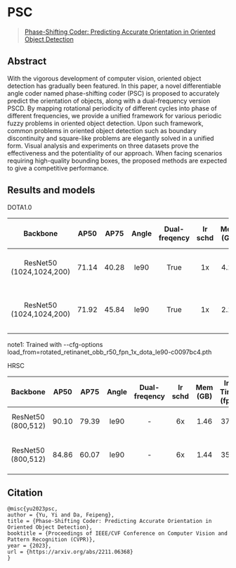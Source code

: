 # PSC

> [Phase-Shifting Coder: Predicting Accurate Orientation in Oriented Object Detection](https://arxiv.org/abs/2211.06368)

<!-- [ALGORITHM] -->

## Abstract

With the vigorous development of computer vision, oriented object detection has gradually been featured. In this paper, a novel differentiable angle coder named phase-shifting coder (PSC) is proposed to accurately predict the orientation of objects, along with a dual-frequency version PSCD. By mapping rotational periodicity of different cycles into phase of different frequencies, we provide a unified framework for various periodic fuzzy problems in oriented object detection. Upon such framework, common problems in oriented object detection such as boundary discontinuity and square-like problems are elegantly solved in a unified form. Visual analysis and experiments on three datasets prove the effectiveness and the potentiality of our approach. When facing scenarios requiring high-quality bounding boxes, the proposed methods are expected to give a competitive performance.

## Results and models

DOTA1.0

|         Backbone         | AP50  | AP75  | Angle | Dual-freqency | lr schd | Mem (GB) | Inf Time (fps) | Aug | Batch Size |                                                              Configs                                                              |                                                                                                                                                                                          Download                                                                                                                                                                                          |
| :----------------------: | :---: | :---: | :---: | :-----------: | :-----: | :------: | :------------: | :-: | :--------: | :-------------------------------------------------------------------------------------------------------------------------------: | :----------------------------------------------------------------------------------------------------------------------------------------------------------------------------------------------------------------------------------------------------------------------------------------------------------------------------------------------------------------------------------------: |
| ResNet50 (1024,1024,200) | 71.14 | 40.28 | le90  |     True      |   1x    |   4.29   |      21.9      |  -  |     2      |              [rotated-fcos-hbox-le90_r50_fpn_psc-dual_1x_dota](./rotated-fcos-hbox-le90_r50_fpn_psc-dual_1x_dota.py)              |                   [model](https://download.openmmlab.com/mmrotate/v1.0/psc/rotated-fcos-hbox-le90_r50_fpn_psc-dual_1x_dota/rotated-fcos-hbox-le90_r50_fpn_psc-dual_1x_dota-326e276b.pth) \| [log](https://download.openmmlab.com/mmrotate/v1.0/psc/rotated-fcos-hbox-le90_r50_fpn_psc-dual_1x_dota/rotated-fcos-hbox-le90_r50_fpn_psc-dual_1x_dota-20221115_233457.json)                   |
| ResNet50 (1024,1024,200) | 71.92 | 45.84 | le90  |     True      |   1x    |   2.26   |      20.1      |  -  |     2      | [rotated-retinanet-rbox-le90_r50_fpn_psc-dual_amp-1x_dota (note1)](./rotated-retinanet-rbox-le90_r50_fpn_psc-dual_amp-1x_dota.py) | [model](https://download.openmmlab.com/mmrotate/v1.0/psc/rotated-retinanet-rbox-le90_r50_fpn_psc-dual_amp-1x_dota/rotated-retinanet-rbox-le90_r50_fpn_psc-dual_amp-1x_dota-951713be.pth) \| [log](https://download.openmmlab.com/mmrotate/v1.0/psc/rotated-retinanet-rbox-le90_r50_fpn_psc-dual_amp-1x_dota/rotated-retinanet-rbox-le90_r50_fpn_psc-dual_amp-1x_dota-20221121_131433.json) |

note1: Trained with --cfg-options load_from=rotated_retinanet_obb_r50_fpn_1x_dota_le90-c0097bc4.pth

HRSC

|      Backbone      | AP50  | AP75  | Angle | Dual-freqency | lr schd | Mem (GB) | Inf Time (fps) | Aug | Batch Size |                                                    Configs                                                    |                                                                                                                                                                              Download                                                                                                                                                                              |
| :----------------: | :---: | :---: | :---: | :-----------: | :-----: | :------: | :------------: | :-: | :--------: | :-----------------------------------------------------------------------------------------------------------: | :----------------------------------------------------------------------------------------------------------------------------------------------------------------------------------------------------------------------------------------------------------------------------------------------------------------------------------------------------------------: |
| ResNet50 (800,512) | 90.10 | 79.39 | le90  |       -       |   6x    |   1.46   |      37.0      | RR  |     2      |      [rotated-fcos-hbox-le90_r50_fpn_psc_rr-6x_hrsc](./rotated-fcos-hbox-le90_r50_fpn_psc_rr-6x_hrsc.py)      |           [model](https://download.openmmlab.com/mmrotate/v1.0/psc/rotated-fcos-hbox-le90_r50_fpn_psc_rr-6x_hrsc/rotated-fcos-hbox-le90_r50_fpn_psc_rr-6x_hrsc-3da09c7a.pth) \| [log](https://download.openmmlab.com/mmrotate/v1.0/psc/rotated-fcos-hbox-le90_r50_fpn_psc_rr-6x_hrsc/rotated-fcos-hbox-le90_r50_fpn_psc_rr-6x_hrsc-20221114_193627.json)           |
| ResNet50 (800,512) | 84.86 | 60.07 | le90  |       -       |   6x    |   1.44   |      35.7      | RR  |     2      | [rotated-retinanet-rbox-le90_r50_fpn_psc_rr-6x_hrsc](./rotated-retinanet-rbox-le90_r50_fpn_psc_rr-6x_hrsc.py) | [model](https://download.openmmlab.com/mmrotate/v1.0/psc/rotated-retinanet-rbox-le90_r50_fpn_psc_rr-6x_hrsc/rotated-retinanet-rbox-le90_r50_fpn_psc_rr-6x_hrsc-d2e78a2d.pth) \| [log](https://download.openmmlab.com/mmrotate/v1.0/psc/rotated-retinanet-rbox-le90_r50_fpn_psc_rr-6x_hrsc/rotated-retinanet-rbox-le90_r50_fpn_psc_rr-6x_hrsc-20221119_190110.json) |

## Citation

```
@misc{yu2023psc,
author = {Yu, Yi and Da, Feipeng},
title = {Phase-Shifting Coder: Predicting Accurate Orientation in Oriented Object Detection},
booktitle = {Proceedings of IEEE/CVF Conference on Computer Vision and Pattern Recognition (CVPR)},
year = {2023},
url = {https://arxiv.org/abs/2211.06368}
}
```
